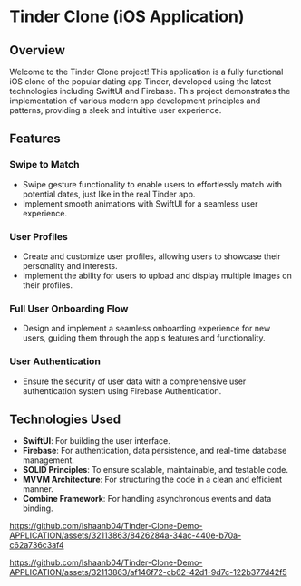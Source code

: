 # Tinder Clone (iOS Application)

## Overview

Welcome to the Tinder Clone project! This application is a fully functional iOS clone of the popular dating app Tinder, developed using the latest technologies including SwiftUI and Firebase. This project demonstrates the implementation of various modern app development principles and patterns, providing a sleek and intuitive user experience.

## Features

### Swipe to Match
- Swipe gesture functionality to enable users to effortlessly match with potential dates, just like in the real Tinder app.
- Implement smooth animations with SwiftUI for a seamless user experience.

### User Profiles
- Create and customize user profiles, allowing users to showcase their personality and interests.
- Implement the ability for users to upload and display multiple images on their profiles.

### Full User Onboarding Flow
- Design and implement a seamless onboarding experience for new users, guiding them through the app's features and functionality.

### User Authentication
- Ensure the security of user data with a comprehensive user authentication system using Firebase Authentication.

## Technologies Used
- **SwiftUI**: For building the user interface.
- **Firebase**: For authentication, data persistence, and real-time database management.
- **SOLID Principles**: To ensure scalable, maintainable, and testable code.
- **MVVM Architecture**: For structuring the code in a clean and efficient manner.
- **Combine Framework**: For handling asynchronous events and data binding.


https://github.com/Ishaanb04/Tinder-Clone-Demo-APPLICATION/assets/32113863/8426284a-34ac-440e-b70a-c62a736c3af4

https://github.com/Ishaanb04/Tinder-Clone-Demo-APPLICATION/assets/32113863/af146f72-cb62-42d1-9d7c-122b377d42f5

